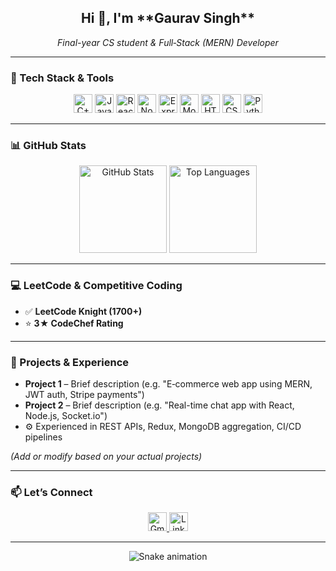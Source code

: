 <h2 align="center">Hi 👋, I'm **Gaurav Singh**</h2>
<p align="center"><i>Final-year CS student & Full‑Stack (MERN) Developer</i></p>

---

### 🔧 Tech Stack & Tools

<p align="center">
  <img src="https://cdn.jsdelivr.net/gh/devicons/devicon/icons/cplusplus/cplusplus-original.svg" alt="C++" width="30" />
  <img src="https://cdn.jsdelivr.net/gh/devicons/devicon/icons/javascript/javascript-original.svg" alt="JavaScript" width="30" />
  <img src="https://cdn.jsdelivr.net/gh/devicons/devicon/icons/react/react-original.svg" alt="React" width="30" />
  <img src="https://cdn.jsdelivr.net/gh/devicons/devicon/icons/nodejs/nodejs-original.svg" alt="Node.js" width="30" />
  <img src="https://cdn.jsdelivr.net/gh/devicons/devicon/icons/express/express-original.svg" alt="Express" width="30" />
  <img src="https://cdn.jsdelivr.net/gh/devicons/devicon/icons/mongodb/mongodb-original.svg" alt="MongoDB" width="30" />
  <img src="https://cdn.jsdelivr.net/gh/devicons/devicon/icons/html5/html5-original.svg" alt="HTML5" width="30" />
  <img src="https://cdn.jsdelivr.net/gh/devicons/devicon/icons/css3/css3-original.svg" alt="CSS3" width="30" />
  <img src="https://cdn.jsdelivr.net/gh/devicons/devicon/icons/python/python-original.svg" alt="Python" width="30" />
</p>

---

### 📊 GitHub Stats

<p align="center">
  <img src="https://github-readme-stats.vercel.app/api?username=YOUR_GITHUB_USERNAME&show_icons=true&theme=dracula&count_private=true" alt="GitHub Stats" height="140" />
  <img src="https://github-readme-stats.vercel.app/api/top-langs/?username=YOUR_GITHUB_USERNAME&layout=compact&theme=dracula" alt="Top Languages" height="140" />
</p>

---

### 💻 LeetCode & Competitive Coding

- ✅ **LeetCode Knight (1700+)**  
- ⭐ **3★ CodeChef Rating**

---

### 🔭 Projects & Experience

- **Project 1** – Brief description (e.g. "E‑commerce web app using MERN, JWT auth, Stripe payments")
- **Project 2** – Brief description (e.g. "Real-time chat app with React, Node.js, Socket.io")
- ⚙️ Experienced in REST APIs, Redux, MongoDB aggregation, CI/CD pipelines

*(Add or modify based on your actual projects)*

---

### 📫 Let’s Connect

<p align="center">
  <a href="mailto:your.email@example.com">
    <img src="https://img.shields.io/static/v1?message=Gmail&logo=gmail&color=D14836&style=for-the-badge" alt="Gmail" height="30" />
  </a>
  <a href="https://www.linkedin.com/in/YOUR_LINKEDIN/">
    <img src="https://img.shields.io/static/v1?message=LinkedIn&logo=linkedin&color=0077B5&style=for-the-badge" alt="LinkedIn" height="30" />
  </a>
</p>

---

<p align="center">
  <img src="https://raw.githubusercontent.com/YOUR_GITHUB_USERNAME/YOUR_GITHUB_USERNAME/output/snake.svg" alt="Snake animation" />
</p>

